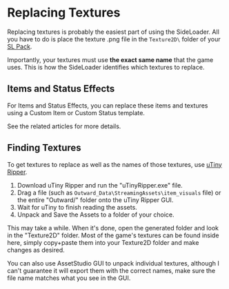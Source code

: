 # Replacing Textures

Replacing textures is probably the easiest part of using the SideLoader. All you have to do is place the texture .png file in the `Texture2D\` folder of your [SL Pack](SL-Packs).

Importantly, your textures must use <b>the exact same name</b> that the game uses. This is how the SideLoader identifies which textures to replace.

## Items and Status Effects

For Items and Status Effects, you can replace these items and textures using a Custom Item or Custom Status template.

See the related articles for more details.

## Finding Textures

To get textures to replace as well as the names of those textures, use [uTiny Ripper](https://sourceforge.net/projects/utinyripper/files).

1. Download uTiny Ripper and run the "uTinyRipper.exe" file. 
2. Drag a file (such as `Outward_Data\StreamingAssets\item_visuals` file) or the entire "Outward/" folder onto the uTiny Ripper GUI.
3. Wait for uTiny to finish reading the assets.
4. Unpack and Save the Assets to a folder of your choice.

This may take a while. When it's done, open the generated folder and look in the "Texture2D" folder. Most of the game's textures can be found inside here, simply copy+paste them into your Texture2D folder and make changes as desired.

You can also use AssetStudio GUI to unpack individual textures, although I can't guarantee it will export them with the correct names, make sure the file name matches what you see in the GUI.